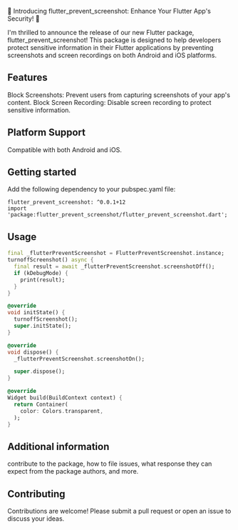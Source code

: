 <!--
This README describes the package. If you publish this package to pub.dev,
this README's contents appear on the landing page for your package.

For information about how to write a good package README, see the guide for
[writing package pages](https://dart.dev/guides/libraries/writing-package-pages).

For general information about developing packages, see the Dart guide for
[creating packages](https://dart.dev/guides/libraries/create-library-packages)
and the Flutter guide for
[developing packages and plugins](https://flutter.dev/developing-packages).
-->

🚀 Introducing flutter_prevent_screenshot: Enhance Your Flutter App's Security! 📱

I'm thrilled to announce the release of our new Flutter package, flutter_prevent_screenshot! This package is designed to help developers protect sensitive information in their Flutter applications by preventing screenshots and screen recordings on both Android and iOS platforms.
## Features
Block Screenshots: Prevent users from capturing screenshots of your app's content.
Block Screen Recording: Disable screen recording to protect sensitive information.

## Platform Support
Compatible with both Android and iOS.

## Getting started

Add the following dependency to your pubspec.yaml file:

```flutter
flutter_prevent_screenshot: ^0.0.1+12
import 'package:flutter_prevent_screenshot/flutter_prevent_screenshot.dart';
```

## Usage

```dart
final _flutterPreventScreenshot = FlutterPreventScreenshot.instance;
turnoffScreenshot() async {
  final result = await _flutterPreventScreenshot.screenshotOff();
  if (kDebugMode) {
    print(result);
  }
}

@override
void initState() {
  turnoffScreenshot();
  super.initState();
}

@override
void dispose() {
  _flutterPreventScreenshot.screenshotOn();

  super.dispose();
}

@override
Widget build(BuildContext context) {
  return Container(
    color: Colors.transparent,
  );
}
```

## Additional information

contribute to the package, how to file issues, what response they can expect
from the package authors, and more.

## Contributing
Contributions are welcome! Please submit a pull request or open an issue to discuss your ideas.
